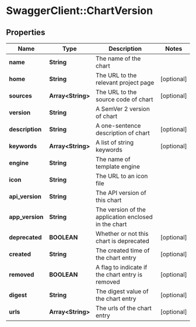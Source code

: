 # SwaggerClient::ChartVersion

## Properties
Name | Type | Description | Notes
------------ | ------------- | ------------- | -------------
**name** | **String** | The name of the chart | 
**home** | **String** | The URL to the relevant project page | [optional] 
**sources** | **Array&lt;String&gt;** | The URL to the source code of chart | [optional] 
**version** | **String** | A SemVer 2 version of chart | 
**description** | **String** | A one-sentence description of chart | [optional] 
**keywords** | **Array&lt;String&gt;** | A list of string keywords | [optional] 
**engine** | **String** | The name of template engine | 
**icon** | **String** | The URL to an icon file | 
**api_version** | **String** | The API version of this chart | 
**app_version** | **String** | The version of the application enclosed in the chart | 
**deprecated** | **BOOLEAN** | Whether or not this chart is deprecated | [optional] 
**created** | **String** | The created time of the chart entry | [optional] 
**removed** | **BOOLEAN** | A flag to indicate if the chart entry is removed | [optional] 
**digest** | **String** | The digest value of the chart entry | [optional] 
**urls** | **Array&lt;String&gt;** | The urls of the chart entry | [optional] 


